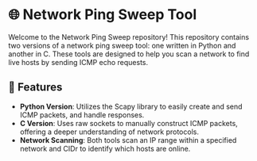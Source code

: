 # 🌐 Network Ping Sweep Tool

Welcome to the Network Ping Sweep repository! This repository contains two versions of a network ping sweep tool: one written in Python and another in C. These tools are designed to help you scan a network to find live hosts by sending ICMP echo requests.

## 🌟 Features

- **Python Version**: Utilizes the Scapy library to easily create and send ICMP packets, and handle responses.
- **C Version**: Uses raw sockets to manually construct ICMP packets, offering a deeper understanding of network protocols.
- **Network Scanning**: Both tools scan an IP range within a specified network and CIDr to identify which hosts are online.
